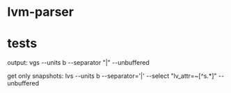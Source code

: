 # lvm-parser

# tests
output:
vgs --units b --separator "|" --unbuffered

get only snapshots:
lvs --units b --separator='|' --select "lv_attr=~[^s.*]" --unbuffered